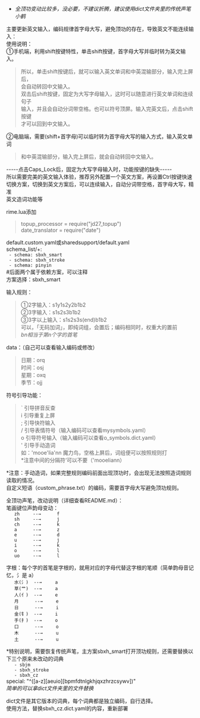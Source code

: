 * *全顶功变动比较多，没必要，不建议折腾，建议使用dict文件夹里的传统声笔小鹤*   

主要更新英文输入，编码规律首字母大写，避免顶功的存在，导致英文不能连续输入：	  
使用说明：	  
①手机端，利用shift按键特性，单击shift按键，首字母大写并临时转为英文输入。	   
>  所以，单击shift按键后，就可以输入英文单词和中英混输部分，输入完上屏后，	   
>  会自动转回中文输入。	   
>  双击后shift按键，固定为大写字母输入，这时可以随意进行英文单词和连续句子	  
>  输入，并且会自动分词带空格。也可以符号顶屏。输入完英文后，点击shift按键	  
>  才可以回到中文输入。	   

②电脑端，需要(shift+首字母)可以临时转为首字母大写的输入方式，输入英文单词	  
>  和中英混输部分，输入完上屏后，就会自动转回中文输入。	
         
  -----点击Caps_Lock后，固定为大写字母输入时，功能按键的缺失-----	   
  所以需要完美的英文输入体验，推荐另外配置一个英文方案，再设置Ctrl按键快速	  
  切换方案，切换到英文方案后，可以连续输入，自动分词带空格，首字母大写，精准	  
  英文造词功能等  	  
    
rime.lua添加  
>topup_processor = require("jd27_topup")  
>date_translator = require("date")  
  
default.custom.yaml或sharedsupport/default.yaml  
schema_list/+:  
`  - schema: sbxh_smart     `  
`  - schema: sbxh_stroke    `  
`  - schema: pinyin         `  
#后面两个属于依赖方案，可以注释  
方案选择：sbxh_smart  

输入规则：  
>  ①2字输入：s1y1s2y2b1b2  
>  ②3字输入：s1s2s3b1b2  
>  ③3字以上输入：s1s2s3s(end)b1b2  
可以，「无码加词」，即纯词组，会置后；编码相同时，权重大的置前  
*bn相当于第n个字的首笔*  

data：（自己可以查看输入编码或修改）  
>  日期：orq  
>  时间：osj  
>  星期：oxq  
>  季节：ojj  

符号引导功能：  
>  ` 引导拼音反查  
>  i 引导重复上屏  
>  ; 引导快符输入  
>  / 引导表情符号（输入编码可以查看mysymbols.yaml）  
>  o 引导符号输入（输入编码可以查看o_symbols.dict.yaml）  
>  ' 引导手动造词  
如：'mooe'lia'nn	魔力鸟，空格上屏后，词组便可以按照规则打  
*注意中间的分隔符‘可以不要（'mooeliann）  

*注意：手动造词，如果完整规则编码前面出现顶功时，会出现无法按照造词规则读取的情况。  
      自定义短语（custom_phrase.txt）的编码，需要首字母大写避免顶功规则。 

全顶功声笔，改动说明（详细查看README.md）：  
笔画键位声韵母变动：  
`    zh     --→      f    `  
`    sh     --→      j    `  
`    ch     --→      k    `  
`    a      --→      z    `  
`    e      --→      d    `  
`    u      --→      j    `  
`    i      --→      k    `  
`    o      --→      l    `  
`    uo     --→      l    `  

字根：每个字的首笔是字根的，就用对应的字母代替这字根的笔顺（简单韵母音记忆，氵是 a）  
`    水(氵)  --→     a    `  
`    草(艹)  --→     a    `  
`    人(亻)  --→     e    `  
`    月      --→     e    `  
`    日      --→     i    `  
`    金(钅)  --→     i    `  
`    手(扌)  --→     o    `  
`    口      --→     o    `  
`    木      --→     u    `  
`    土      --→     u    `  

*特别说明，需要恢复传统声笔，主方案sbxh_smart打开顶功规则，还需要替换以下三个原来未改动的词典  
`    - sbjm               `  
`    - sbxh_stroke        `  
`    - sbxh_cz            `  
special: "^([a-z][aeuio][bpmfdtnlgkhjqxzhrzcsywv])"  
*简单的可以拿dict文件夹里的文件替换*  

dict文件是其它版本的词典，每个词典都是独立编码，自行选择。  
使用方法，替换sbxh_cz.dict.yaml的内容，重新部署  
